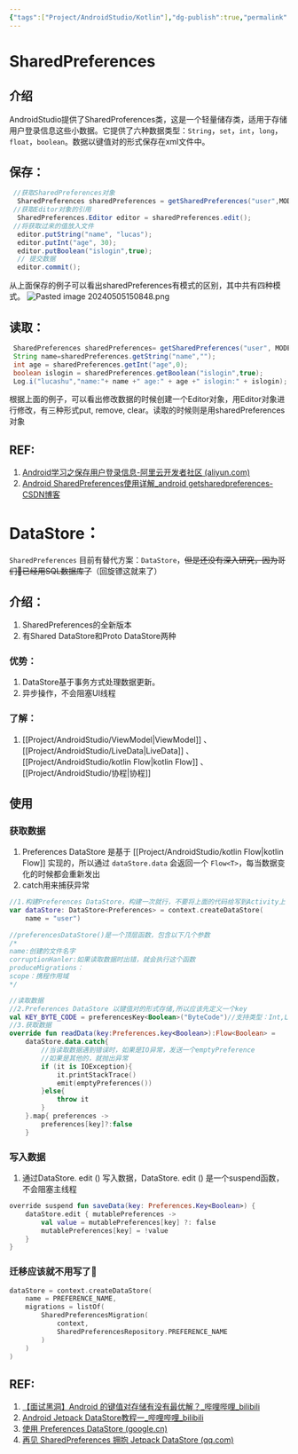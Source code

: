```yaml
---
{"tags":["Project/AndroidStudio/Kotlin"],"dg-publish":true,"permalink":"/Project/AndroidStudio/数据存储/","dgPassFrontmatter":true}
---
```


# SharedPreferences
## 介绍
AndroidStudio提供了SharedProferences类，这是一个轻量储存类，适用于存储用户登录信息这些小数据。它提供了六种数据类型：`String`，`set`，`int`，`long`，`float`，`boolean`。数据以键值对的形式保存在xml文件中。

## 保存：
```java
 //获取SharedPreferences对象
  SharedPreferences sharedPreferences = getSharedPreferences("user",MODE_PRIVATE);
 //获取Editor对象的引用
  SharedPreferences.Editor editor = sharedPreferences.edit();
 //将获取过来的值放入文件
  editor.putString("name", "lucas");
  editor.putInt("age", 30);
  editor.putBoolean("islogin",true);
  // 提交数据
  editor.commit();
```
从上面保存的例子可以看出sharedPreferences有模式的区别，其中共有四种模式。
![Pasted image 20240505150848.png](/img/user/Project/%E7%9C%81%E4%B8%AD%E5%8C%BBAPP%E5%BC%80%E5%8F%91/%E5%9B%BE%E7%89%87/Pasted%20image%2020240505150848.png)
## 读取：
```java
 SharedPreferences sharedPreferences= getSharedPreferences("user", MODE_PRIVATE);
 String name=sharedPreferences.getString("name","");
 int age = sharedPreferences.getInt("age",0);
 boolean islogin = sharedPreferences.getBoolean("islogin",true);
 Log.i("lucashu","name:"+ name +" age:" + age +" islogin:" + islogin);
```

根据上面的例子，可以看出修改数据的时候创建一个Editor对象，用Editor对象进行修改，有三种形式put, remove, clear。读取的时候则是用sharedPreferences对象
## REF:
1. [Android学习之保存用户登录信息-阿里云开发者社区 (aliyun.com)](https://developer.aliyun.com/article/642423#:~:text=%E6%88%91%E4%BB%AC%E5%8F%AF%E4%BB%A5%E9%80%9A%E8%BF%87SharedProferences%E7%B1%BB%E7%9A%84getSharedPreferences%20%28String,NAME%2C%20int%20MODE%29%E6%96%B9%E6%B3%95%E6%9D%A5%E5%AE%9E%E7%8E%B0%E5%AF%B9%E7%94%A8%E6%88%B7%E7%99%BB%E5%BD%95%E4%BF%A1%E6%81%AF%E7%9A%84%E4%BF%9D%E5%AD%98%EF%BC%8C%E5%A6%82%EF%BC%9A%E7%94%A8%E6%88%B7%E5%90%8D%EF%BC%8C%E5%AF%86%E7%A0%81%EF%BC%8C%EF%BD%83%EF%BD%8F%EF%BD%8F%EF%BD%8B%EF%BD%89%EF%BD%85%E7%AD%89%E3%80%82)
2. [Android SharedPreferences使用详解_android getsharedpreferences-CSDN博客](https://blog.csdn.net/huweiliyi/article/details/105496932)

# DataStore：
`SharedPreferences` 目前有替代方案：`DataStore`，~~但是还没有深入研究，因为哥们🤠已经用SQL数据库了~~（回旋镖这就来了）
## 介绍：
1. SharedPreferences的全新版本
2. 有Shared DataStore和Proto DataStore两种
### 优势：
1. DataStore基于事务方式处理数据更新。
2. 异步操作，不会阻塞UI线程

### 了解：
1. [[Project/AndroidStudio/ViewModel\|ViewModel]] 、[[Project/AndroidStudio/LiveData\|LiveData]] 、[[Project/AndroidStudio/kotlin Flow\|kotlin Flow]] 、[[Project/AndroidStudio/协程\|协程]]

## 使用
### 获取数据
1. Preferences DataStore 是基于 [[Project/AndroidStudio/kotlin Flow\|kotlin Flow]] 实现的，所以通过 `dataStore.data` 会返回一个 `Flow<T>`，每当数据变化的时候都会重新发出
2. catch用来捕获异常
```kotlin
//1.构建Preferences DataStore，构建一次就行，不要将上面的代码给写到Activity上
var dataStore: DataStore<Preferences> = context.createDataStore(  
    name = "user")
    
//preferencesDataStore()是一个顶层函数，包含以下几个参数
/*
name:创建的文件名字
corruptionHanler:如果读取数据时出错，就会执行这个函数
produceMigrations：
scope：携程作用域
*/

//读取数据
//2.Preferences DataStore 以键值对的形式存储,所以应该先定义一个key
val KEY_BYTE_CODE = preferencesKey<Boolean>("ByteCode")//支持类型：Int,Long,Boolean,Float,String
//3.获取数据
override fun readData(key:Preferences.key<Boolean>):Flow<Boolean> = 
	dataStore.data.catch{
		//当读取数据遇到错误时，如果是IO异常，发送一个emptyPreference
		//如果是其他的，就抛出异常
		if (it is IOException){
			it.printStackTrace()
			emit(emptyPreferences())	
		}else{
			throw it
		}
	}.map{ preferences ->
		preferences[key]?:false
	}
```
### 写入数据
1. 通过DataStore. edit () 写入数据，DataStore. edit () 是一个suspend函数，不会阻塞主线程
```kotlin
override suspend fun saveData(key: Preferences.Key<Boolean>) {  
    dataStore.edit { mutablePreferences ->  
        val value = mutablePreferences[key] ?: false  
        mutablePreferences[key] = !value  
    }  
}
```
### 迁移应该就不用写了🍉
```kotlin
dataStore = context.createDataStore(  
    name = PREFERENCE_NAME,  
    migrations = listOf(  
        SharedPreferencesMigration(  
            context,  
            SharedPreferencesRepository.PREFERENCE_NAME  
        )  
    )  
)
```
## REF:
1. [【面试黑洞】Android 的键值对存储有没有最优解？_哔哩哔哩_bilibili](https://www.bilibili.com/video/BV1FU4y197dL/?spm_id_from=333.337.search-card.all.click&vd_source=ed636aea03b32e53457a090439165487)
2. [Android Jetpack DataStore教程一_哔哩哔哩_bilibili](https://www.bilibili.com/video/BV1Z44y1g7BB/?spm_id_from=333.788&vd_source=ed636aea03b32e53457a090439165487)
3. [使用 Preferences DataStore (google.cn)](https://developer.android.google.cn/codelabs/android-preferences-datastore?hl=zh-cn#5)
4. [再见 SharedPreferences 拥抱 Jetpack DataStore (qq.com)](https://mp.weixin.qq.com/s/gp3xAafc7hP2f3NHrfAFPg)
